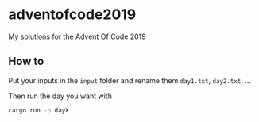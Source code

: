 # adventofcode2019
My solutions for the Advent Of Code 2019

## How to
Put your inputs in the `input` folder and rename them `day1.txt`, `day2.txt`, ...

Then run the day you want with
```bash
cargo run -p dayX
```
